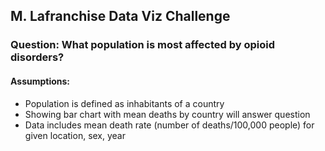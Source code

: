 

## M. Lafranchise Data Viz Challenge

### Question: What population is most affected by opioid disorders?

#### Assumptions: 
- Population is defined as inhabitants of a country
- Showing bar chart with mean deaths by country will answer question
- Data includes mean death rate (number of deaths/100,000 people) for given location, sex, year